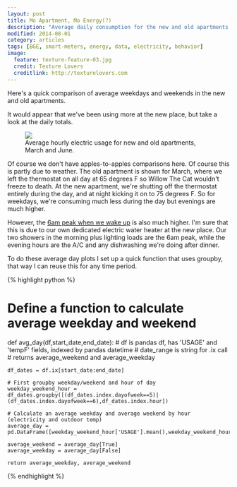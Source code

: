 ```yaml
---
layout: post
title: Mo Apartment, Mo Energy(?)
description: "Average daily consumption for the new and old apartments."
modified: 2014-08-01
category: articles
tags: [BGE, smart-meters, energy, data, electricity, behavior]
image:
  feature: texture-feature-03.jpg
  credit: Texture Lovers
  creditlink: http://texturelovers.com
---
```


Here's a quick comparison of average weekdays and weekends in the new and old apartments.

It would appear that we've been using more at the new place, but take a look at the daily totals. 

<figure>
  <a href="{{ site.url }}/images/Average_Days_New_and_Old_Apts.png"><img src="{{ site.url }}/images/Average_Days_New_and_Old_Apts.png"></a>
  <figcaption>Average hourly electric usage for new and old apartments, March and June.</figcaption>
</figure>

Of course we don't have apples-to-apples comparisons here.  Of course this is partly due to weather.  The old apartment is shown for March, where we left the thermostat on all day at 65 degrees F so Willow The Cat wouldn't freeze to death.  At the new apartment, we're shutting off the thermostat entirely during the day, and at night kicking it on to 75 degrees F.  So for weekdays, we're consuming much less during the day but evenings are much higher.  

However, the <a href="{{ site.url }}/articles/Guess-What-Time-Justin-Wakes-Up">6am peak when we wake up</a> is also much higher.  I'm sure that this is due to our own dedicated electric water heater at the new place.  Our two showers in the morning plus lighting loads are the 6am peak, while the evening hours are the A/C and any dishwashing we're doing after dinner.

To do these average day plots I set up a quick function that uses groupby, that way I can reuse this for any time period.

{% highlight python %}
# Define a function to calculate average weekday and weekend

def avg_day(df,start_date,end_date):
    # df is pandas df, has 'USAGE' and 'tempF' fields, indexed by pandas datetime
    # date_range is string for .ix call
    # returns average_weekend and average_weekday
    
    df_dates = df.ix[start_date:end_date]
    
    # First groupby weekday/weekend and hour of day
    weekday_weekend_hour = df_dates.groupby([(df_dates.index.dayofweek==5)|(df_dates.index.dayofweek==6),df_dates.index.hour])

    # Calculate an average weekday and average weekend by hour (electricity and outdoor temp)
    average_day = pd.DataFrame([weekday_weekend_hour['USAGE'].mean(),weekday_weekend_hour['tempF'].mean()])
    
    average_weekend = average_day[True]
    average_weekday = average_day[False]

    return average_weekday, average_weekend
{% endhighlight %}





